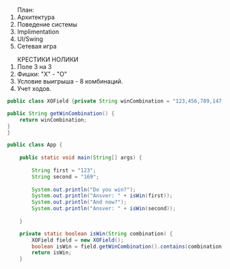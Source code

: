 <ol>План:
<li>Архитектура</li>
<li>Поведение системы</li>
<li>Implimentation</li>
<li>UI/Swing</li>
<li>Сетевая игра</li></ol>

<ol>КРЕСТИКИ НОЛИКИ
<li>Поле 3 на 3</li>
<li>Фишки: "Х" - "О"</li>
<li>Условие выигрыша - 8 комбинаций.</li>
<li>Учет ходов.</li></ol>

```java
public class XOField {private String winCombination = "123,456,789,147,258,369,159,357";

public String getWinCombination() {
	return winCombination;
}
}

public class App {
	
	public static void main(String[] args) {
	
		String first = "123";
		String second = "169";
		
		System.out.println("Do you win?");
		System.out.println("Ansver: " + isWin(first));
		System.out.println("And now?");
		System.out.println("Ansver: " + isWin(second));
		
	}

	private static boolean isWin(String combination) {
		XOField field = new XOField();
		boolean isWin = field.getWinCombination().contains(combination);
		return isWin;
	}

